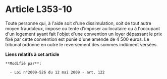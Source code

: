# Article L353-10

Toute personne qui, à l'aide soit d'une dissimulation, soit de tout autre moyen frauduleux, impose ou tente d'imposer au
locataire ou à l'occupant d'un logement ayant fait l'objet d'une convention un loyer dépassant le prix fixé par cette
convention est punie d'une amende de 4 500 euros. Le tribunal ordonne en outre le reversement des sommes indûment versées.

**Liens relatifs à cet article**

	**Modifié par**:

	  - Loi n°2009-526 du 12 mai 2009 - art. 122
